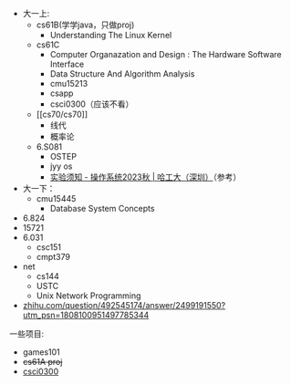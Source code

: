 - 大一上:
	- cs61B(学学java，只做proj)
		- Understanding The Linux Kernel
	- cs61C
		- Computer Organazation and Design : The Hardware Software Interface
		- Data Structure And Algorithm Analysis
		- cmu15213
		- csapp
		- csci0300（应该不看）
	- [[cs70/cs70]]
		- 线代
		- 概率论
	- 6.S081
		- OSTEP
		- jyy os
		- [实验须知 - 操作系统2023秋 | 哈工大（深圳）](https://hitsz-cslab.gitee.io/os-labs/)（参考）
- 大一下：
	- cmu15445
		- Database System Concepts
- 6.824
- 15721
- 6.031
	- csc151
	- cmpt379
- net
	- cs144
	- USTC
	- Unix Network Programming
- [zhihu.com/question/492545174/answer/2499191550?utm\_psn=1808100951497785344](https://www.zhihu.com/question/492545174/answer/2499191550?utm_psn=1808100951497785344)

一些项目:

- games101
- ~~cs61A proj~~
- [csci0300](https://cs.brown.edu/courses/csci0300/2024/schedule.html)
